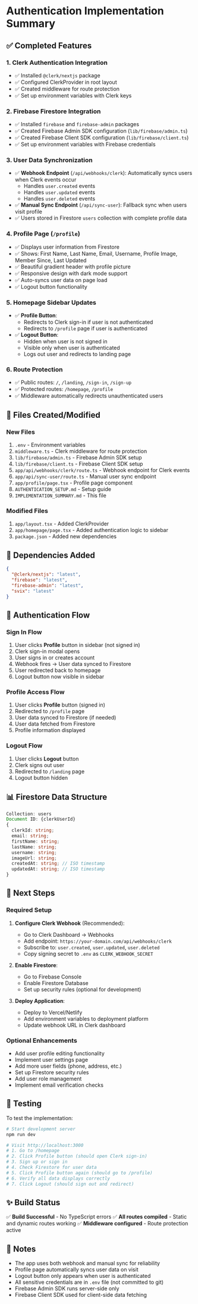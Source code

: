 # Authentication Implementation Summary

## ✅ Completed Features

### 1. Clerk Authentication Integration
- ✅ Installed `@clerk/nextjs` package
- ✅ Configured ClerkProvider in root layout
- ✅ Created middleware for route protection
- ✅ Set up environment variables with Clerk keys

### 2. Firebase Firestore Integration
- ✅ Installed `firebase` and `firebase-admin` packages
- ✅ Created Firebase Admin SDK configuration (`lib/firebase/admin.ts`)
- ✅ Created Firebase Client SDK configuration (`lib/firebase/client.ts`)
- ✅ Set up environment variables with Firebase credentials

### 3. User Data Synchronization
- ✅ **Webhook Endpoint** (`/api/webhooks/clerk`): Automatically syncs users when Clerk events occur
  - Handles `user.created` events
  - Handles `user.updated` events
  - Handles `user.deleted` events
- ✅ **Manual Sync Endpoint** (`/api/sync-user`): Fallback sync when users visit profile
- ✅ Users stored in Firestore `users` collection with complete profile data

### 4. Profile Page (`/profile`)
- ✅ Displays user information from Firestore
- ✅ Shows: First Name, Last Name, Email, Username, Profile Image, Member Since, Last Updated
- ✅ Beautiful gradient header with profile picture
- ✅ Responsive design with dark mode support
- ✅ Auto-syncs user data on page load
- ✅ Logout button functionality

### 5. Homepage Sidebar Updates
- ✅ **Profile Button**: 
  - Redirects to Clerk sign-in if user is not authenticated
  - Redirects to `/profile` page if user is authenticated
- ✅ **Logout Button**: 
  - Hidden when user is not signed in
  - Visible only when user is authenticated
  - Logs out user and redirects to landing page

### 6. Route Protection
- ✅ Public routes: `/`, `/landing`, `/sign-in`, `/sign-up`
- ✅ Protected routes: `/homepage`, `/profile`
- ✅ Middleware automatically redirects unauthenticated users

## 📁 Files Created/Modified

### New Files
1. `.env` - Environment variables
2. `middleware.ts` - Clerk middleware for route protection
3. `lib/firebase/admin.ts` - Firebase Admin SDK setup
4. `lib/firebase/client.ts` - Firebase Client SDK setup
5. `app/api/webhooks/clerk/route.ts` - Webhook endpoint for Clerk events
6. `app/api/sync-user/route.ts` - Manual user sync endpoint
7. `app/profile/page.tsx` - Profile page component
8. `AUTHENTICATION_SETUP.md` - Setup guide
9. `IMPLEMENTATION_SUMMARY.md` - This file

### Modified Files
1. `app/layout.tsx` - Added ClerkProvider
2. `app/homepage/page.tsx` - Added authentication logic to sidebar
3. `package.json` - Added new dependencies

## 🔧 Dependencies Added

```json
{
  "@clerk/nextjs": "latest",
  "firebase": "latest",
  "firebase-admin": "latest",
  "svix": "latest"
}
```

## 🔐 Authentication Flow

### Sign In Flow
1. User clicks **Profile** button in sidebar (not signed in)
2. Clerk sign-in modal opens
3. User signs in or creates account
4. Webhook fires → User data synced to Firestore
5. User redirected back to homepage
6. Logout button now visible in sidebar

### Profile Access Flow
1. User clicks **Profile** button (signed in)
2. Redirected to `/profile` page
3. User data synced to Firestore (if needed)
4. User data fetched from Firestore
5. Profile information displayed

### Logout Flow
1. User clicks **Logout** button
2. Clerk signs out user
3. Redirected to `/landing` page
4. Logout button hidden

## 📊 Firestore Data Structure

```typescript
Collection: users
Document ID: {clerkUserId}
{
  clerkId: string;
  email: string;
  firstName: string;
  lastName: string;
  username: string;
  imageUrl: string;
  createdAt: string; // ISO timestamp
  updatedAt: string; // ISO timestamp
}
```

## 🚀 Next Steps

### Required Setup
1. **Configure Clerk Webhook** (Recommended):
   - Go to Clerk Dashboard → Webhooks
   - Add endpoint: `https://your-domain.com/api/webhooks/clerk`
   - Subscribe to: `user.created`, `user.updated`, `user.deleted`
   - Copy signing secret to `.env` as `CLERK_WEBHOOK_SECRET`

2. **Enable Firestore**:
   - Go to Firebase Console
   - Enable Firestore Database
   - Set up security rules (optional for development)

3. **Deploy Application**:
   - Deploy to Vercel/Netlify
   - Add environment variables to deployment platform
   - Update webhook URL in Clerk dashboard

### Optional Enhancements
- Add user profile editing functionality
- Implement user settings page
- Add more user fields (phone, address, etc.)
- Set up Firestore security rules
- Add user role management
- Implement email verification checks

## 🧪 Testing

To test the implementation:

```bash
# Start development server
npm run dev

# Visit http://localhost:3000
# 1. Go to /homepage
# 2. Click Profile button (should open Clerk sign-in)
# 3. Sign up or sign in
# 4. Check Firestore for user data
# 5. Click Profile button again (should go to /profile)
# 6. Verify all data displays correctly
# 7. Click Logout (should sign out and redirect)
```

## ✨ Build Status

✅ **Build Successful** - No TypeScript errors
✅ **All routes compiled** - Static and dynamic routes working
✅ **Middleware configured** - Route protection active

## 📝 Notes

- The app uses both webhook and manual sync for reliability
- Profile page automatically syncs user data on visit
- Logout button only appears when user is authenticated
- All sensitive credentials are in `.env` file (not committed to git)
- Firebase Admin SDK runs server-side only
- Firebase Client SDK used for client-side data fetching
